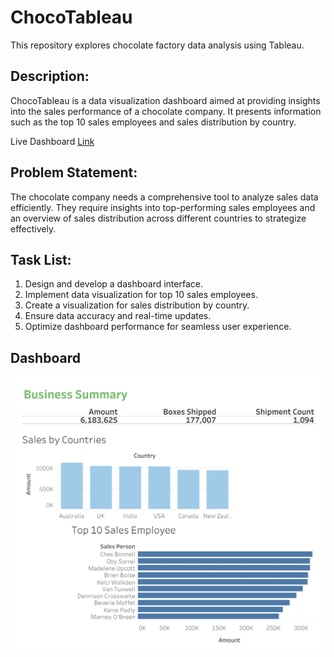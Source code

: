 # ChocoTableau
This repository explores chocolate factory data analysis using Tableau.

## Description:
ChocoTableau is a data visualization dashboard aimed at providing insights into the sales performance of a chocolate company. It presents information such as the top 10 sales employees and sales distribution by country.

Live Dashboard [Link](https://public.tableau.com/app/profile/prayuja.teli/viz/ChocoTableau/Dashboard1)

## Problem Statement:
The chocolate company needs a comprehensive tool to analyze sales data efficiently. They require insights into top-performing sales employees and an overview of sales distribution across different countries to strategize effectively.

## Task List:
1. Design and develop a dashboard interface.
2. Implement data visualization for top 10 sales employees.
3. Create a visualization for sales distribution by country.
4. Ensure data accuracy and real-time updates.
5. Optimize dashboard performance for seamless user experience.

## Dashboard
<p align="center">
  <img src="https://raw.githubusercontent.com/PrayujaTeli/ChocoTableau/main/Dashboard.png" alt="ChocoTableau Dashboard">
</p>


